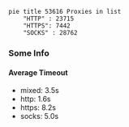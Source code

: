 
```mermaid
pie title 53616 Proxies in list
    "HTTP" : 23715
    "HTTPS": 7442
    "SOCKS" : 28762
```

### Some Info
#### Average Timeout

- mixed: 3.5s
- http: 1.6s
- https: 8.2s
- socks: 5.0s
